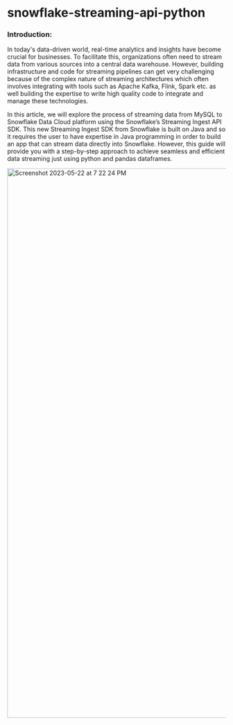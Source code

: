 # snowflake-streaming-api-python

### Introduction: 

In today's data-driven world, real-time analytics and insights have become crucial for businesses. To
facilitate this, organizations often need to stream data from various sources into a central data
warehouse. However, building infrastructure and code for streaming pipelines can get very challenging
because of the complex nature of streaming architectures which often involves integrating with tools
such as Apache Kafka, Flink, Spark etc. as well building the expertise to write high quality code to
integrate and manage these technologies.

In this article, we will explore the process of streaming data from MySQL to Snowflake Data Cloud
platform using the Snowflake’s Streaming Ingest API SDK. This new Streaming Ingest SDK from
Snowflake is built on Java and so it requires the user to have expertise in Java programming in order to
build an app that can stream data directly into Snowflake. However, this guide will provide you with a
step-by-step approach to achieve seamless and efficient data streaming just using python and pandas
dataframes.


<img width="1267" alt="Screenshot 2023-05-22 at 7 22 24 PM" src="https://github.com/vishalp9758/snowflake-streaming-api-python/assets/121073802/b6f01ef9-8bbc-4862-aae9-fbb600b54d33">
